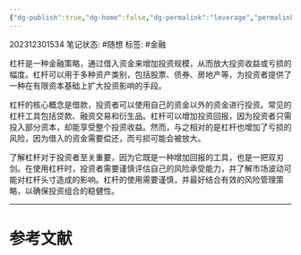 ```yaml
---
{"dg-publish":true,"dg-home":false,"dg-permalink":"leverage","permalink":"/leverage/","dgPassFrontmatter":true}
---
```


202312301534
笔记状态: #随想
标签: #金融

杠杆是一种金融策略，通过借入资金来增加投资规模，从而放大投资收益或亏损的幅度。杠杆可以用于多种资产类别，包括股票、债券、房地产等，为投资者提供了一种在有限资本基础上扩大投资影响的手段。

杠杆的核心概念是借款，投资者可以使用自己的资金以外的资金进行投资。常见的杠杆工具包括贷款、融资交易和衍生品。杠杆可以增加投资回报，因为投资者只需投入部分资本，却能享受整个投资收益。然而，与之相对的是杠杆也增加了亏损的风险，因为借入的资金需要偿还，而亏损可能会被放大。

了解杠杆对于投资者至关重要，因为它既是一种增加回报的工具，也是一把双刃剑。在使用杠杆时，投资者需要谨慎评估自己的风险承受能力，并了解市场波动可能对杠杆头寸造成的影响。杠杆的使用需要谨慎，并最好结合有效的风险管理策略，以确保投资组合的稳健性。






---
# 参考文献
